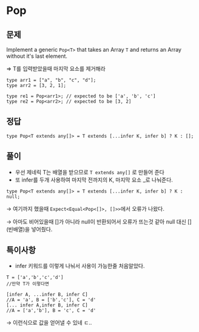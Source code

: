 # Pop

## 문제

Implement a generic `Pop<T>` that takes an Array `T` and returns an Array without it's last element.

⇒ T를 입력받았을때 마지막 요소를 제거해라

```tsx
type arr1 = ["a", "b", "c", "d"];
type arr2 = [3, 2, 1];

type re1 = Pop<arr1>; // expected to be ['a', 'b', 'c']
type re2 = Pop<arr2>; // expected to be [3, 2]
```

## 정답

```tsx
type Pop<T extends any[]> = T extends [...infer K, infer b] ? K : [];
```

## 풀이

- 우선 제네릭 T는 배열을 받으므로 `T extends any[]` 로 만들어 준다
- 또 infer를 두개 사용하여 마지막 전까지의 K, 마지막 요소 \_로 나눠준다.

```tsx
type Pop<T extends any[]> = T extends [...infer K, infer b] ? K : null;
```

→ 여기까지 했을때 `Expect<Equal<Pop<[]>, []>>`에서 오류가 나왔다.

→ 아마도 비어있을때 []가 아니라 null이 반환되어서 오류가 뜨는것 같아 null 대신 [] (빈배열)을 넣어줬다.

## 특이사항

- infer 키워드를 이렇게 나눠서 사용이 가능한줄 처음알았다.

```tsx
T = ['a','b','c','d']
//만약 T가 이렇다면

[infer A, ...infer B, infer C]
//A = 'a', B = ['b','c'], C = 'd'
[... infer A,infer B, infer C]
//A = ['a','b'], B = 'c', C = 'd'
```

→ 이런식으로 값을 얻어낼 수 있네 ㄷ..
